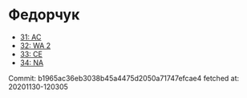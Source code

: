 # Федорчук
- [31: AC](31.md)
- [32: WA 2](32.md)
- [33: CE](33.md)
- [34: NA](34.md)

Commit: b1965ac36eb3038b45a4475d2050a71747efcae4
 fetched at: 20201130-120305
